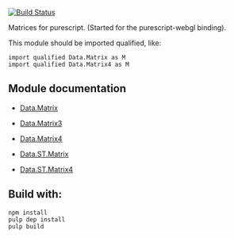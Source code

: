 [![Build Status](https://travis-ci.org/jutaro/purescript-matrix.svg?branch=master)](https://travis-ci.org/jutaro/purescript-matrix)

Matrices for purescript. (Started for the purescript-webgl binding).

This module should be imported qualified, like:
~~~
import qualified Data.Matrix as M
import qualified Data.Matrix4 as M
~~~

## Module documentation

- [Data.Matrix](docs/Data/Matrix.md)
- [Data.Matrix3](docs/Data/Matrix3.md)
- [Data.Matrix4](docs/Data/Matrix4.md)

- [Data.ST.Matrix](docs/Data/ST/Matrix.md)
- [Data.ST.Matrix4](docs/Data/ST/Matrix4.md)


## Build with:
~~~
npm install
pulp dep install
pulp build
~~~

